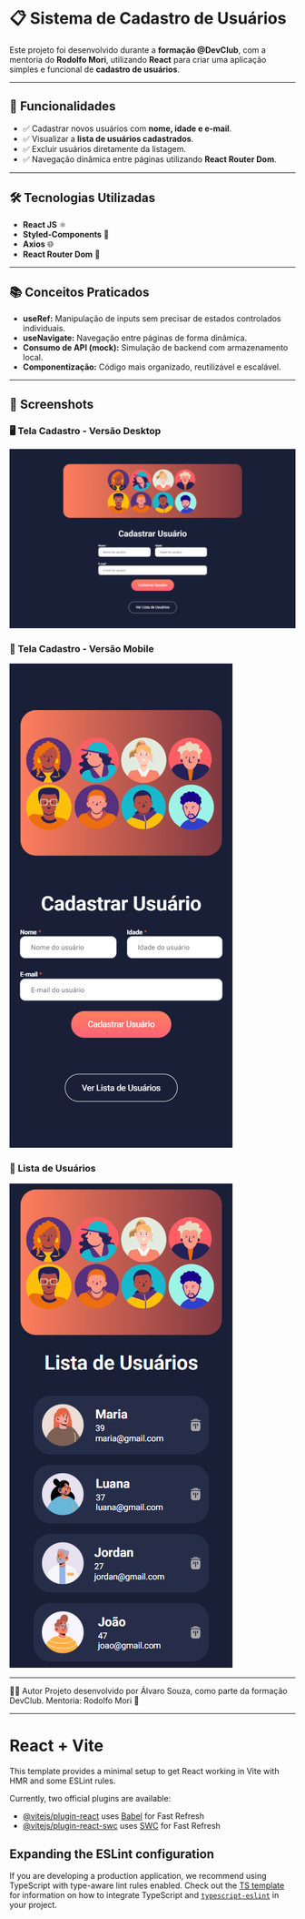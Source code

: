 # 📋 Sistema de Cadastro de Usuários

Este projeto foi desenvolvido durante a **formação @DevClub**, com a mentoria do **Rodolfo Mori**, utilizando **React** para criar uma aplicação simples e funcional de **cadastro de usuários**.

---

## 🚀 Funcionalidades

- ✅ Cadastrar novos usuários com **nome, idade e e-mail**.
- ✅ Visualizar a **lista de usuários cadastrados**.
- ✅ Excluir usuários diretamente da listagem.
- ✅ Navegação dinâmica entre páginas utilizando **React Router Dom**.

---

## 🛠️ Tecnologias Utilizadas

- **React JS** ⚛️
- **Styled-Components** 🎨
- **Axios** 🌐
- **React Router Dom** 🚦

---

## 📚 Conceitos Praticados

- **useRef:** Manipulação de inputs sem precisar de estados controlados individuais.
- **useNavigate:** Navegação entre páginas de forma dinâmica.
- **Consumo de API (mock):** Simulação de backend com armazenamento local.
- **Componentização:** Código mais organizado, reutilizável e escalável.

---

## 📸 Screenshots

### 🖥️ Tela Cadastro - Versão Desktop

![Tela Cadastro Desktop](./src/assets/cadastro-desktop.png)

### 📱 Tela Cadastro - Versão Mobile

![Tela Cadastro Mobile](./src/assets/cadastro-mobile.png)

### 📝 Lista de Usuários

![Tela Lista de Usuários](./src/assets/lista-usuarios.png)

---

👨‍💻 Autor
Projeto desenvolvido por Álvaro Souza, como parte da formação DevClub.
Mentoria: Rodolfo Mori 🚀

---

# React + Vite

This template provides a minimal setup to get React working in Vite with HMR and some ESLint rules.

Currently, two official plugins are available:

- [@vitejs/plugin-react](https://github.com/vitejs/vite-plugin-react/blob/main/packages/plugin-react) uses [Babel](https://babeljs.io/) for Fast Refresh
- [@vitejs/plugin-react-swc](https://github.com/vitejs/vite-plugin-react/blob/main/packages/plugin-react-swc) uses [SWC](https://swc.rs/) for Fast Refresh

## Expanding the ESLint configuration

If you are developing a production application, we recommend using TypeScript with type-aware lint rules enabled. Check out the [TS template](https://github.com/vitejs/vite/tree/main/packages/create-vite/template-react-ts) for information on how to integrate TypeScript and [`typescript-eslint`](https://typescript-eslint.io) in your project.
